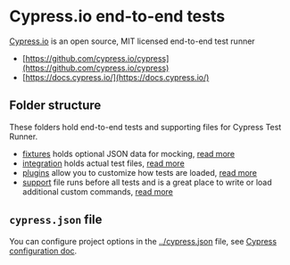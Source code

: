 # Cypress.io end-to-end tests

[Cypress.io](https://www.cypress.io) is an open source, MIT licensed end-to-end test runner

- [https://github.com/cypress.io/cypress](https://github.com/cypress.io/cypress)
- [https://docs.cypress.io/](https://docs.cypress.io/)

## Folder structure

These folders hold end-to-end tests and supporting files for Cypress Test Runner.

- [fixtures](fixtures) holds optional JSON data for mocking, [read more](https://on.cypress.io/fixture)
- [integration](integration) holds actual test files, [read more](https://on.cypress.io/writing-and-organizing-tests)
- [plugins](plugins) allow you to customize how tests are loaded, [read more](https://on.cypress.io/plugins)
- [support](support) file runs before all tests and is a great place to write or load additional custom commands, [read more](https://on.cypress.io/writing-and-organizing-tests#Support-file)

## `cypress.json` file

You can configure project options in the [../cypress.json](../cypress.json) file, see [Cypress configuration doc](https://on.cypress.io/configuration).
